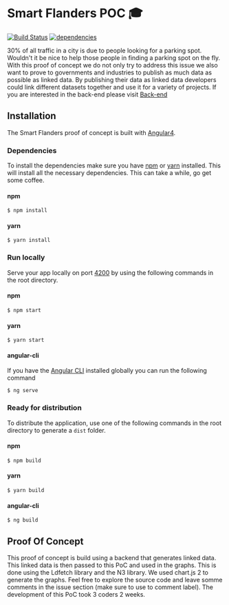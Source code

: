# Smart Flanders POC 🎓

[![Build Status](https://travis-ci.org/oSoc17/smartflanders-poc.svg?branch=development)](https://travis-ci.org/oSoc17/smartflanders-poc)
[![dependencies](https://david-dm.org/oSoc17/smartflanders-poc.svg)](https://david-dm.org/oSoc17/smartflanders-poc)

30% of all traffic in a city is due to people looking for a parking spot. Wouldn't it be nice to help those people in finding a parking spot on the fly. With this proof of concept we do not only try to address this issue we also want to prove to governments and industries to publish as much data as possible as linked data. By publishing their data as linked data developers could link different datasets together and use it for a variety of projects. If you are interested in the back-end please visit [Back-end](https://github.com/oSoc17/smartflanders-backend)

## Installation
The Smart Flanders proof of concept is built with [Angular4](https://angular.io/).

### Dependencies
To install the dependencies make sure you have [npm](https://www.npmjs.com/) or [yarn](https://yarnpkg.com/) installed. This will install all the necessary dependencies. This can take a while, go get some coffee.

#### npm
```
$ npm install 
```

#### yarn
```
$ yarn install
```

### Run locally
Serve your app locally on port [4200](http://localhost:4200/) by using the following commands in the root directory.

#### npm
```
$ npm start
```

#### yarn
```
$ yarn start
```

#### angular-cli
If you have the [Angular CLI](https://cli.angular.io/) installed globally you can run the following command

```
$ ng serve
```

### Ready for distribution
To distribute the application, use one of the following commands in the root directory to generate a `dist` folder.

#### npm
```
$ npm build
```

#### yarn
```
$ yarn build
```

#### angular-cli
```
$ ng build
```

## Proof Of Concept

This proof of concept is build using a backend that generates linked data. This linked data is then passed to this PoC and used in the graphs. This is done using the Ldfetch library and the N3 library. We used chart.js 2 to generate the graphs. Feel free to explore the source code and leave somme comments in the issue section (make sure to use to comment label). The development of this PoC took 3 coders 2 weeks.  

